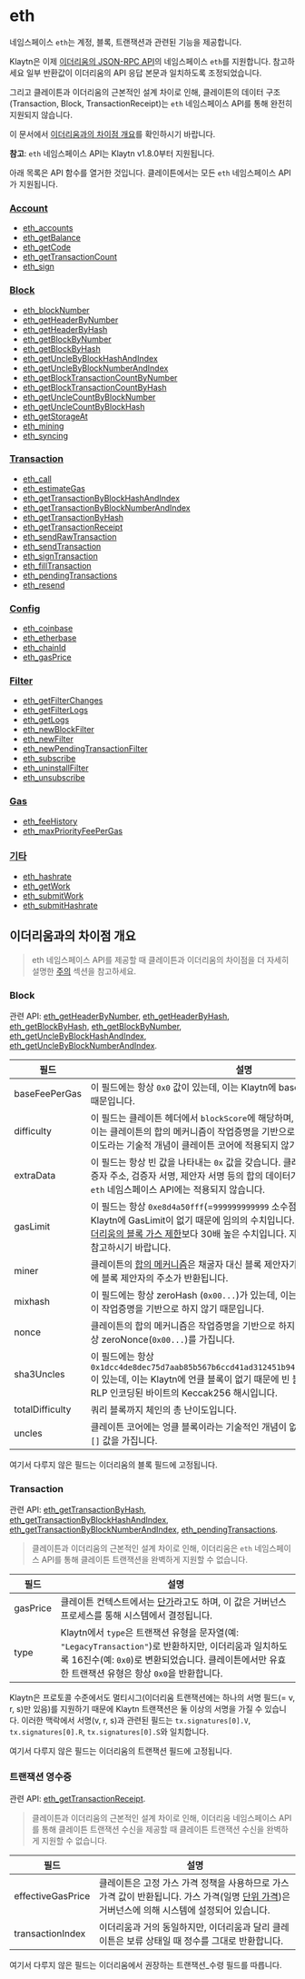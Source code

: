 # eth

네임스페이스 `eth`는 계정, 블록, 트랜잭션과 관련된 기능을 제공합니다.

Klaytn은 이제 [이더리움의 JSON-RPC API](https://eth.wiki/json-rpc/API)의 네임스페이스 `eth`를 지원합니다. 참고하세요
일부 반환값이 이더리움의 API 응답 본문과 일치하도록 조정되었습니다.

그리고 클레이튼과 이더리움의 근본적인 설계 차이로 인해,
클레이튼의 데이터 구조(Transaction, Block, TransactionReceipt)는 `eth` 네임스페이스 API를 통해 완전히 지원되지 않습니다.

이 문서에서 [이더리움과의 차이점 개요](#differences_overview_from_ethereum)를 확인하시기 바랍니다.

**참고**: `eth` 네임스페이스 API는 Klaytn v1.8.0부터 지원됩니다.

아래 목록은 API 함수를 열거한 것입니다. 클레이튼에서는 모든 `eth` 네임스페이스 API가 지원됩니다.

### [Account](./account.md) <a id="account"></a>

- [eth_accounts](./account.md#eth_accounts)
- [eth_getBalance](./account.md#eth_getbalance)
- [eth_getCode](./account.md#eth_getcode)
- [eth_getTransactionCount](./account.md#eth_gettransactioncount)
- [eth_sign](./account.md#eth_sign)

### [Block](./block.md) <a id="block"></a>

- [eth_blockNumber](./block.md#eth_blocknumber)
- [eth_getHeaderByNumber](./block.md#eth_getheaderbynumber)
- [eth_getHeaderByHash](./block.md#eth_getheaderbyhash)
- [eth_getBlockByNumber](./block.md#eth_getblockbynumber)
- [eth_getBlockByHash](./block.md#eth_getblockbyhash)
- [eth_getUncleByBlockHashAndIndex](./block.md#eth_getunclebyblockhashandindex)
- [eth_getUncleByBlockNumberAndIndex](./block.md#eth_getunclebyblocknumberandindex)
- [eth_getBlockTransactionCountByNumber](./block.md#eth_getblocktransactioncountbynumber)
- [eth_getBlockTransactionCountByHash](./block.md#eth_getblocktransactioncountbyhash)
- [eth_getUncleCountByBlockNumber](./block.md#eth_getunclecountbyblocknumber)
- [eth_getUncleCountByBlockHash](./block.md#eth_getunclecountbyblockhash)
- [eth_getStorageAt](./block.md#eth_getstorageat)
- [eth_mining](./block.md#eth_mining)
- [eth_syncing](./block.md#eth_syncing)

### [Transaction](./transaction.md) <a id="transaction"></a>

- [eth_call](./transaction.md#eth_call)
- [eth_estimateGas](./transaction.md#eth_estimategas)
- [eth_getTransactionByBlockHashAndIndex](./transaction.md#eth_gettransactionbyblockhashandindex)
- [eth_getTransactionByBlockNumberAndIndex](./transaction.md#eth_gettransactionbyblocknumberandindex)
- [eth_getTransactionByHash](./transaction.md#eth_gettransactionbyhash)
- [eth_getTransactionReceipt](./transaction.md#eth_gettransactionreceipt)
- [eth_sendRawTransaction](./transaction.md#eth_sendrawtransaction)
- [eth_sendTransaction](./transaction.md#eth_sendtransaction)
- [eth_signTransaction](./transaction.md#eth_signtransaction)
- [eth_fillTransaction](./transaction.md#eth_filltransaction)
- [eth_pendingTransactions](./transaction.md#eth_pendingtransactions)
- [eth_resend](./transaction.md#eth_resend)

### [Config](./config.md) <a id="configuration"></a>

- [eth_coinbase](./config.md#eth_coinbase)
- [eth_etherbase](./config.md#eth_etherbase)
- [eth_chainId](./config.md#eth_chainid)
- [eth_gasPrice](./config.md#eth_gasprice)

### [Filter](./filter.md) <a id="filter"></a>

- [eth_getFilterChanges](./filter.md#eth_getfilterchanges)
- [eth_getFilterLogs](./filter.md#eth_getfilterlogs)
- [eth_getLogs](./filter.md#eth_getlogs)
- [eth_newBlockFilter](./filter.md#eth_newblockfilter)
- [eth_newFilter](./filter.md#eth_newfilter)
- [eth_newPendingTransactionFilter](./filter.md#eth_newpendingtransactionfilter)
- [eth_subscribe](./filter.md#eth_subscribe)
- [eth_uninstallFilter](./filter.md#eth_uninstallfilter)
- [eth_unsubscribe](./filter.md#eth_unsubscribe)

### [Gas](./gas.md) <a id="gas"></a>

- [eth_feeHistory](./gas.md#eth_feehistory)
- [eth_maxPriorityFeePerGas](./gas.md#eth_maxpriorityfeepergas)

### [기타](./misc.md) <a id="miscellaneous"></a>

- [eth_hashrate](./misc.md#eth_hashrate)
- [eth_getWork](./misc.md#eth_getwork)
- [eth_submitWork](./misc.md#eth_submitwork)
- [eth_submitHashrate](./misc.md#eth_submithashrate)

## 이더리움과의 차이점 개요 <a id="differences_overview_from_ethereum"></a>

> eth 네임스페이스 API를 제공할 때 클레이튼과 이더리움의 차이점을 더 자세히 설명한 [주의](./caution.md) 섹션을 참고하세요.

### Block <a id="block"></a>

관련 API: [eth_getHeaderByNumber](./block.md#eth_getHeaderByNumber), [eth_getHeaderByHash](./block.md#eth_getHeaderByHash), [eth_getBlockByHash](./block.md#eth_getBlockByHash), [eth_getBlockByNumber](./block.md#eth_getBlockByNumber), [eth_getUncleByBlockHashAndIndex](./block.md#eth_getUncleByBlockHashAndIndex), [eth_getUncleByBlockNumberAndIndex](./block.md#eth_getUncleByBlockNumberAndIndex).

| 필드              | 설명                                                                                                                                                                                                                                                                                                  |
| --------------- | --------------------------------------------------------------------------------------------------------------------------------------------------------------------------------------------------------------------------------------------------------------------------------------------------- |
| baseFeePerGas   | 이 필드에는 항상 `0x0` 값이 있는데, 이는 Klaytn에 baseFeePerGas 체계가 없기 때문입니다.                                                                                                                                                                                                                                      |
| difficulty      | 이 필드는 클레이튼 헤더에서 `blockScore`에 해당하며, `0x1`로 고정되어 있습니다. 이는 클레이튼의 합의 메커니즘이 작업증명을 기반으로 하지 않기 때문에 블록 난이도라는 기술적 개념이 클레이튼 코어에 적용되지 않기 때문입니다.                                                                                                                                                               |
| extraData       | 이 필드는 항상 빈 값을 나타내는 `0x` 값을 갖습니다. 클레이튼의 `extraData`에는 검증자 주소, 검증자 서명, 제안자 서명 등의 합의 데이터가 포함되어 있기 때문에 `eth` 네임스페이스 API에는 적용되지 않습니다.                                                                                                                                                                    |
| gasLimit        | 이 필드는 항상 `0xe8d4a50fff`(=`999999999999` 소수점)의 값을 가지며, 이는 Klaytn에 GasLimit이 없기 때문에 임의의 수치입니다. 이 수치는 작성 시점에 [이더리움의 블록 가스 제한](https://ethereum.org/en/developers/docs/gas/#block-size)보다 30배 높은 수치입니다. 자세한 내용은 [연산 비용](../../../learn/computation/computation-cost.md)을 참고하시기 바랍니다. |
| miner           | 클레이튼의 [합의 메커니즘](../../../learn/consensus-mechanism.md)은 채굴자 대신 블록 제안자가 있는 [PBFT](../../../learn/consensus-mechanism.md#pbft-practical-byzantine-fault-tolerance)이므로 이 필드에 블록 제안자의 주소가 반환됩니다.                                                                                                        |
| mixhash         | 이 필드에는 항상 zeroHash (`0x00...`)가 있는데, 이는 Klaytn의 합의 메커니즘이 작업증명을 기반으로 하지 않기 때문입니다.                                                                                                                                                                                                 |
| nonce           | 클레이튼의 합의 메커니즘은 작업증명을 기반으로 하지 않기 때문에 이 필드는 항상 zeroNonce(`0x00...`)를 가집니다.                                                                                                                                                                                                         |
| sha3Uncles      | 이 필드에는 항상 `0x1dcc4de8dec75d7aab85b567b6ccd41ad312451b948a7413f0a142fd40d49347`이 있는데, 이는 Klaytn에 언클 블록이 없기 때문에 빈 블록 헤더가 포함된 목록의 RLP 인코딩된 바이트의 Keccak256 해시입니다.                                                                                                                                       |
| totalDifficulty | 쿼리 블록까지 체인의 총 난이도입니다.                                                                                                                                                                                                                                                                               |
| uncles          | 클레이튼 코어에는 엉클 블록이라는 기술적인 개념이 없기 때문에 이 필드는 항상 `[]` 값을 가집니다.                                                                                                                                                                                                                                           |

여기서 다루지 않은 필드는 이더리움의 블록 필드에 고정됩니다.

### Transaction <a id="transaction"></a>

관련 API: [eth_getTransactionByHash](./transaction.md#eth_getTransactionByHash), [eth_getTransactionByBlockHashAndIndex](./transaction.md#eth_getTransactionByBlockHashAndIndex), [eth_getTransactionByBlockNumberAndIndex](./transaction.md#eth_getTransactionByBlockNumberAndIndex), [eth_pendingTransactions](./transaction.md#eth_pendingTransactions).

> 클레이튼과 이더리움의 근본적인 설계 차이로 인해,
> 이더리움은 `eth` 네임스페이스 API를 통해 클레이튼 트랜잭션을 완벽하게 지원할 수 없습니다.

| 필드       | 설명                                                                                                                                                                               |
| -------- | -------------------------------------------------------------------------------------------------------------------------------------------------------------------------------- |
| gasPrice | 클레이튼 컨텍스트에서는 [단가](../../../learn/transaction-fees.md#unit-price)라고도 하며, 이 값은 거버넌스 프로세스를 통해 시스템에서 결정됩니다.                                                                          |
| type     | Klaytn에서 `type`은 트랜잭션 유형을 문자열(예: `"LegacyTransaction"`)로 반환하지만, 이더리움과 일치하도록 16진수(예: `0x0`)로 변환되었습니다. 클레이튼에서만 유효한 트랜잭션 유형은 항상 `0x0`을 반환합니다. |

Klaytn은 프로토콜 수준에서도 멀티시그(이더리움 트랜잭션에는 하나의 서명 필드(= v, r, s)만 있음)를 지원하기 때문에 Klaytn 트랜잭션은 둘 이상의 서명을 가질 수 있습니다.
이러한 맥락에서 서명(v, r, s)과 관련된 필드는 `tx.signatures[0].V`, `tx.signatures[0].R`, `tx.signatures[0].S`와 일치합니다.

여기서 다루지 않은 필드는 이더리움의 트랜잭션 필드에 고정됩니다.

### 트랜잭션 영수증 <a id="transaction_receipt"></a>

관련 API: [eth_getTransactionReceipt](./transaction.md#eth_getTransactionReceipt).

> 클레이튼과 이더리움의 근본적인 설계 차이로 인해,
> 이더리움 네임스페이스 API를 통해 클레이튼 트랜잭션 수신을 제공할 때 클레이튼 트랜잭션 수신을 완벽하게 지원할 수 없습니다.

| 필드                | 설명                                                                                                                                                     |
| ----------------- | ------------------------------------------------------------------------------------------------------------------------------------------------------ |
| effectiveGasPrice | 클레이튼은 고정 가스 가격 정책을 사용하므로 가스 가격 값이 반환됩니다. 가스 가격(일명 [단위 가격](../../../learn/transaction-fees.md#unit-price))은 거버넌스에 의해 시스템에 설정되어 있습니다. |
| transactionIndex  | 이더리움과 거의 동일하지만, 이더리움과 달리 클레이튼은 보류 상태일 때 정수를 그대로 반환합니다.                                                                                                 |

여기서 다루지 않은 필드는 이더리움에서 권장하는 트랜잭션_수령 필드를 따릅니다.
